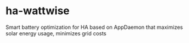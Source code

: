 # ha-wattwise
Smart battery optimization for HA based on AppDaemon that maximizes solar energy usage, minimizes grid costs

